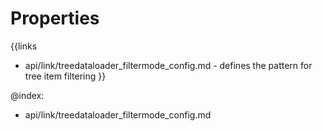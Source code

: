 
Properties
==========

{{links
- api/link/treedataloader_filtermode_config.md - defines the pattern for tree item filtering
}}

@index:
- api/link/treedataloader_filtermode_config.md

